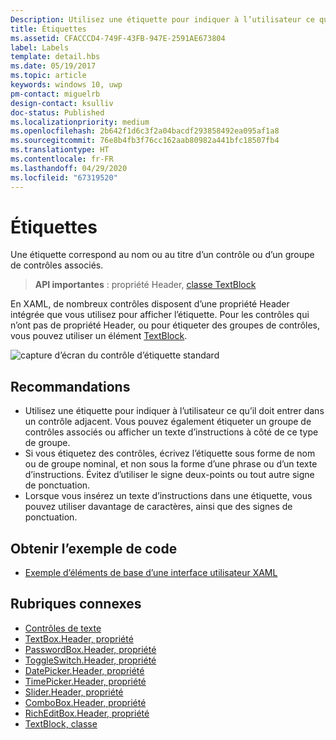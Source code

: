 ```yaml
---
Description: Utilisez une étiquette pour indiquer à l’utilisateur ce qu’il doit entrer dans un contrôle adjacent. Vous pouvez également étiqueter un groupe de contrôles associés ou afficher un texte d’instructions à côté de ce type de groupe.
title: Étiquettes
ms.assetid: CFACCCD4-749F-43FB-947E-2591AE673804
label: Labels
template: detail.hbs
ms.date: 05/19/2017
ms.topic: article
keywords: windows 10, uwp
pm-contact: miguelrb
design-contact: ksulliv
doc-status: Published
ms.localizationpriority: medium
ms.openlocfilehash: 2b642f1d6c3f2a04bacdf293858492ea095af1a8
ms.sourcegitcommit: 76e8b4fb3f76cc162aab80982a441bfc18507fb4
ms.translationtype: HT
ms.contentlocale: fr-FR
ms.lasthandoff: 04/29/2020
ms.locfileid: "67319520"
---
```

# <a name="labels"></a>Étiquettes

 

Une étiquette correspond au nom ou au titre d’un contrôle ou d’un groupe de contrôles associés.

> **API importantes** : propriété Header, [classe TextBlock](https://docs.microsoft.com/uwp/api/Windows.UI.Xaml.Controls.TextBlock)

En XAML, de nombreux contrôles disposent d’une propriété Header intégrée que vous utilisez pour afficher l’étiquette. Pour les contrôles qui n’ont pas de propriété Header, ou pour étiqueter des groupes de contrôles, vous pouvez utiliser un élément [TextBlock](https://docs.microsoft.com/uwp/api/Windows.UI.Xaml.Controls.TextBlock).

![capture d’écran du contrôle d’étiquette standard](images/label-standard.png)

## <a name="recommendations"></a>Recommandations


-   Utilisez une étiquette pour indiquer à l’utilisateur ce qu’il doit entrer dans un contrôle adjacent. Vous pouvez également étiqueter un groupe de contrôles associés ou afficher un texte d’instructions à côté de ce type de groupe.
-   Si vous étiquetez des contrôles, écrivez l’étiquette sous forme de nom ou de groupe nominal, et non sous la forme d’une phrase ou d’un texte d’instructions. Évitez d’utiliser le signe deux-points ou tout autre signe de ponctuation.
-   Lorsque vous insérez un texte d’instructions dans une étiquette, vous pouvez utiliser davantage de caractères, ainsi que des signes de ponctuation.


## <a name="get-the-sample-code"></a>Obtenir l’exemple de code
* [Exemple d’éléments de base d’une interface utilisateur XAML](https://github.com/Microsoft/Windows-universal-samples/tree/master/Samples/XamlUIBasics)

## <a name="related-topics"></a>Rubriques connexes
* [Contrôles de texte](text-controls.md)
* [TextBox.Header, propriété](https://docs.microsoft.com/uwp/api/windows.ui.xaml.controls.textbox.header)
* [PasswordBox.Header, propriété](https://docs.microsoft.com/uwp/api/windows.ui.xaml.controls.passwordbox.header)
* [ToggleSwitch.Header, propriété](https://docs.microsoft.com/uwp/api/windows.ui.xaml.controls.toggleswitch.header)
* [DatePicker.Header, propriété](https://docs.microsoft.com/uwp/api/windows.ui.xaml.controls.datepicker.header)
* [TimePicker.Header, propriété](https://docs.microsoft.com/uwp/api/windows.ui.xaml.controls.timepicker.header)
* [Slider.Header, propriété](https://docs.microsoft.com/uwp/api/windows.ui.xaml.controls.slider.header)
* [ComboBox.Header, propriété](https://docs.microsoft.com/uwp/api/windows.ui.xaml.controls.combobox.header)
* [RichEditBox.Header, propriété](https://docs.microsoft.com/uwp/api/windows.ui.xaml.controls.richeditbox.header)
* [TextBlock, classe](https://docs.microsoft.com/uwp/api/Windows.UI.Xaml.Controls.TextBlock)

 

 




